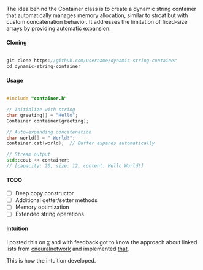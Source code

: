 The idea behind the Container class is to create a dynamic string container that automatically manages memory allocation, similar to strcat but with custom concatenation behavior. It addresses the limitation of fixed-size arrays by providing automatic expansion.

#### Cloning
```cpp 

git clone https://github.com/username/dynamic-string-container
cd dynamic-string-container

```

#### Usage

```cpp

#include "container.h"

// Initialize with string
char greeting[] = "Hello";
Container container(greeting);

// Auto-expanding concatenation
char world[] = " World!";
container.cat(world);  // Buffer expands automatically

// Stream output
std::cout << container;
// [capacity: 20, size: 12, content: Hello World!]

```

#### TODO

- [ ] Deep copy constructor
- [ ] Additional getter/setter methods
- [ ] Memory optimization
- [ ] Extended string operations

#### Intuition

I posted this on [x](https://x.com/Rishi2220/status/1857459074188849503) and with feedback got to know the approach about linked lists from [cneuralnetwork](https://x.com/cneuralnetwork) and implemented [that](./linked_list).

This is how the intuition developed.







